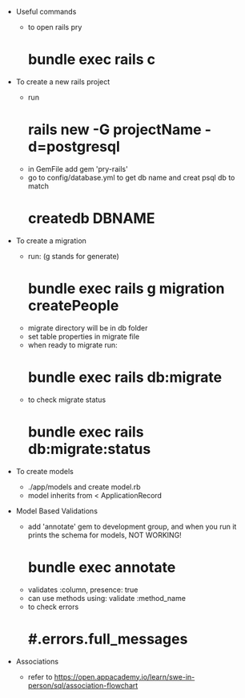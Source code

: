 * Useful commands
    - to open rails pry
        # bundle exec rails c

* To create a new rails project
    - run
        # rails new -G projectName -d=postgresql
    - in GemFile add gem 'pry-rails'
    - go to config/database.yml to get db name and creat psql db to match
        # createdb DBNAME

* To create a migration
    -  run: (g stands for generate)
        # bundle exec rails g migration createPeople
    - migrate directory will be in db folder
    - set table properties in migrate file
    - when ready to migrate run:
        # bundle exec rails db:migrate
    - to check migrate status
        # bundle exec rails db:migrate:status

* To create models
    - ./app/models and create model.rb
    - model inherits from < ApplicationRecord

* Model Based Validations
    - add 'annotate' gem to development group, and when you run it prints the schema for models, NOT WORKING!
        # bundle exec annotate
    - validates :column, presence: true
    - can use methods using: validate :method_name
    - to check errors
        # #.errors.full_messages

* Associations
    - refer to https://open.appacademy.io/learn/swe-in-person/sql/association-flowchart
